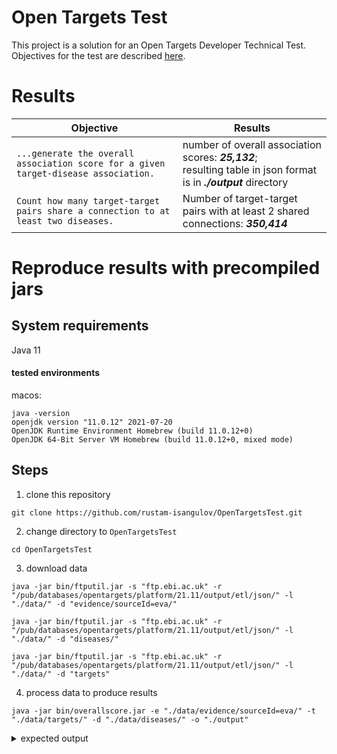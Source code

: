 # Open Targets Test
This project is a solution for an Open Targets Developer Technical Test. Objectives for the test are described [here](../main/documents/ebi01989_software_developer_-_take_home_tech_test.pdf).

# Results

|Objective|Results|
|----|----|
|`...generate the overall association score for a given target-disease association.` | number of overall association scores: **_25,132_**; <br />resulting table in json format is in **_./output_** directory |
|`Count how many target-target pairs share a connection to at least two diseases.` | Number of target-target pairs with at least 2 shared connections: **_350,414_** |

# Reproduce results with precompiled jars
## System requirements
Java 11
#### tested environments
macos:
```shell
java -version
openjdk version "11.0.12" 2021-07-20
OpenJDK Runtime Environment Homebrew (build 11.0.12+0)
OpenJDK 64-Bit Server VM Homebrew (build 11.0.12+0, mixed mode)
```

## Steps
1. clone this repository

```shell
git clone https://github.com/rustam-isangulov/OpenTargetsTest.git
```
2. change directory to `OpenTargetsTest`

```shell
cd OpenTargetsTest
```
3. download data

```shell
java -jar bin/ftputil.jar -s "ftp.ebi.ac.uk" -r "/pub/databases/opentargets/platform/21.11/output/etl/json/" -l "./data/" -d "evidence/sourceId=eva/"
```

```shell
java -jar bin/ftputil.jar -s "ftp.ebi.ac.uk" -r "/pub/databases/opentargets/platform/21.11/output/etl/json/" -l "./data/" -d "diseases/"
```

```shell
java -jar bin/ftputil.jar -s "ftp.ebi.ac.uk" -r "/pub/databases/opentargets/platform/21.11/output/etl/json/" -l "./data/" -d "targets"
```

4. process data to produce results

```shell
java -jar bin/overallscore.jar -e "./data/evidence/sourceId=eva/" -t "./data/targets/" -d "./data/diseases/" -o "./output"
```

<details><summary>expected output</summary>
```shell
Proceeding with the following parameters
	Evidence path: [./data/evidence/sourceId=eva]
	Targets path: [./data/targets]
	Diseases path: [./data/diseases]
	Output path: [./output]
	Min number of shared connections: [2]

Start processing evidence data...
Total elapsed time for the evidence data processing: 2559 (ms)
Number of target-disease overall association scores: 25132

Start processing target data...
Total elapsed time for the target data processing: 1879 (ms)
Number of targets: 60636

Start processing disease data...
Total elapsed time for the disease data processing: 112 (ms)
Number of diseases: 18706

Start processing joint Association/Target/Disease data set...
Total elapsed time for the joint Association/Target/Disease data set processing: 141 (ms)
Number of overall association scores: 25132

Start processing targets with shared disease connections...
Total elapsed time for the targets with shared disease connections processing: 958 (ms)
Number of target-target pairs with at least 2 shared connections: 350414
```

Resulting joint dataset is exported to _./output_ directory.


# Compile source code
